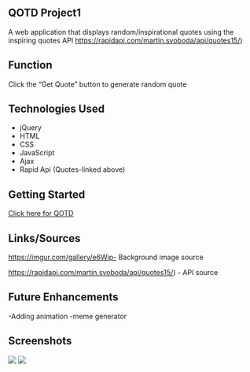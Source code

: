
## QOTD Project1

A web application that displays random/inspirational quotes using the inspiring quotes API https://rapidapi.com/martin.svoboda/api/quotes15/)

## Function
Click the “Get Quote” button to generate random quote

## Technologies Used

* jQuery
* HTML
* CSS
* JavaScript
* Ajax
* Rapid Api (Quotes-linked above)



## Getting Started

<a href="https://ayana1992.github.io/Project1/"> Click here for QOTD</a>


## Links/Sources

https://imgur.com/gallery/e6Wip- Background image source 

https://rapidapi.com/martin.svoboda/api/quotes15/) - API source

## Future Enhancements
-Adding animation 
-meme generator

## Screenshots
<img src="https://github.com/AyanA1992/Project1/blob/main/Photos/TestPh.png?raw=true">
<img src="https://github.com/AyanA1992/Project1/blob/main/Photos/TestPh2.png?raw=true">

